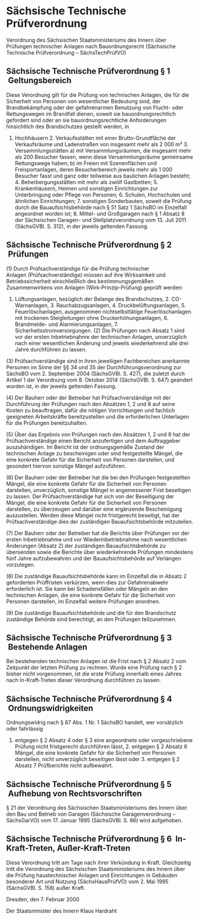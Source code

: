 # Sächsische Technische Prüfverordnung

Verordnung des Sächsischen Staatsministeriums des Innern über Prüfungen technischer Anlagen nach Bauordnungsrecht (Sächsische Technische Prüfverordnung – SächsTechPrüfVO)

## Sächsische Technische Prüfverordnung § 1  Geltungsbereich

Diese Verordnung gilt für die Prüfung von technischen Anlagen, die für die Sicherheit von Personen von wesentlicher Bedeutung sind, der Brandbekämpfung oder der gefahrenarmen Benutzung von Flucht- oder Rettungswegen im Brandfall dienen, soweit sie bauordnungsrechtlich gefordert sind oder an sie bauordnungsrechtliche Anforderungen hinsichtlich des Brandschutzes gestellt werden, in

1. Hochhäusern 2. Verkaufsstätten mit einer Brutto-Grundfläche der Verkaufsräume und Ladenstraßen von insgesamt mehr als 2 000 m² 3. Versammlungsstätten a) mit Versammlungsräumen, die insgesamt mehr als 200 Besucher fassen, wenn diese Versammlungsräume gemeinsame Rettungswege haben; b) im Freien mit Szenenflächen und Freisportanlagen, deren Besucherbereich jeweils mehr als 1 000 Besucher fasst und ganz oder teilweise aus baulichen Anlagen besteht; 4. Beherbergungsstätten mit mehr als zwölf Gastbetten; 5. Krankenhäusern, Heimen und sonstigen Einrichtungen zur Unterbringung oder Pflege von Personen; 6. Schulen, Hochschulen und ähnlichen Einrichtungen; 7. sonstigen Sonderbauten, soweit die Prüfung durch die Bauaufsichtsbehörde nach § 51 Satz 1 
              SächsBO im Einzelfall angeordnet worden ist; 8. Mittel- und Großgaragen nach § 1 Absatz 8 der 
              Sächsischen Garagen- und Stellplatzverordnung vom 13. Juli 2011 (SächsGVBl. S. 312), in der jeweils geltenden Fassung. 
## Sächsische Technische Prüfverordnung § 2  Prüfungen

(1) Durch Prüfsachverständige für die Prüfung technischer Anlagen (Prüfsachverständige) müssen auf ihre Wirksamkeit und Betriebssicherheit einschließlich des bestimmungsgemäßen Zusammenwirkens von Anlagen (Wirk-Prinzip-Prüfung) geprüft werden:

1. Lüftungsanlagen, bezüglich der Belange des Brandschutzes, 2. CO-Warnanlagen, 3. Rauchabzugsanlagen, 4. Druckbelüftungsanlagen, 5. Feuerlöschanlagen, ausgenommen nichtselbsttätige Feuerlöschanlagen mit trockenen Steigleitungen ohne Druckerhöhungsanlagen, 6. Brandmelde- und Alarmierungsanlagen, 7. Sicherheitsstromversorgungen. (2) Die Prüfungen nach Absatz 1 sind vor der ersten Inbetriebnahme der technischen Anlagen, unverzüglich nach einer wesentlichen Änderung und jeweils wiederkehrend alle drei Jahre durchführen zu lassen.

(3) Prüfsachverständige sind in ihren jeweiligen Fachbereichen anerkannte Personen im Sinne der 
            §§ 34 und 35 der 
            Durchführungsverordnung zur SächsBO vom 2. September 2004 (SächsGVBl. S. 427), die zuletzt durch Artikel 1 der Verordnung vom 8. Oktober 2014 (SächsGVBl. S. 647) geändert worden ist, in der jeweils geltenden Fassung.

(4) Der Bauherr oder der Betreiber hat Prüfsachverständige mit der Durchführung der Prüfungen nach den Absätzen 1, 2 und 8 auf seine Kosten zu beauftragen, dafür die nötigen Vorrichtungen und fachlich geeigneten Arbeitskräfte bereitzustellen und die erforderlichen Unterlagen für die Prüfungen bereitzuhalten.

(5) Über das Ergebnis von Prüfungen nach den Absätzen 1, 2 und 8 hat der Prüfsachverständige einen Bericht anzufertigen und dem Auftraggeber auszuhändigen. Im Bericht ist der ordnungsgemäße Zustand der technischen Anlage zu bescheinigen oder sind festgestellte Mängel, die eine konkrete Gefahr für die Sicherheit von Personen darstellen, und gesondert hiervon sonstige Mängel aufzuführen.

(6) Der Bauherr oder der Betreiber hat die bei den Prüfungen festgestellten Mängel, die eine konkrete Gefahr für die Sicherheit von Personen darstellen, unverzüglich, sonstige Mängel in angemessener Frist beseitigen zu lassen. Der Prüfsachverständige hat sich von der Beseitigung der Mängel, die eine konkrete Gefahr für die Sicherheit von Personen darstellen, zu überzeugen und darüber eine ergänzende Bescheinigung auszustellen. Werden diese Mängel nicht fristgerecht beseitigt, hat der Prüfsachverständige dies der zuständigen Bauaufsichtsbehörde mitzuteilen.

(7) Der Bauherr oder der Betreiber hat die Berichte über Prüfungen vor der ersten Inbetriebnahme und vor Wiederinbetriebnahme nach wesentlichen Änderungen (Absatz 2) der zuständigen Bauaufsichtsbehörde zu übersenden sowie die Berichte über wiederkehrende Prüfungen mindestens fünf Jahre aufzubewahren und der Bauaufsichtsbehörde auf Verlangen vorzulegen.

(8) Die zuständige Bauaufsichtsbehörde kann im Einzelfall die in Absatz 2 geforderten Prüffristen verkürzen, wenn dies zur Gefahrenabwehr erforderlich ist. Sie kann bei Schadensfällen oder Mängeln an den technischen Anlagen, die eine konkrete Gefahr für die Sicherheit von Personen darstellen, im Einzelfall weitere Prüfungen anordnen.

(9) Die zuständige Bauaufsichtsbehörde und die für den Brandschutz zuständige Behörde sind berechtigt, an den Prüfungen teilzunehmen.


## Sächsische Technische Prüfverordnung § 3  Bestehende Anlagen

Bei bestehenden technischen Anlagen ist die Frist nach § 2 Absatz 2 vom Zeitpunkt der letzten Prüfung zu rechnen. Wurde eine Prüfung nach § 2 bisher nicht vorgenommen, ist die erste Prüfung innerhalb eines Jahres nach In-Kraft-Treten dieser Verordnung durchführen zu lassen.


## Sächsische Technische Prüfverordnung § 4  Ordnungswidrigkeiten

Ordnungswidrig nach § 87 Abs. 1 Nr. 1 
            SächsBO handelt, wer vorsätzlich oder fahrlässig

1. entgegen § 2 Absatz 4 oder § 3 eine angeordnete oder vorgeschriebene Prüfung nicht fristgerecht durchführen lässt, 2. entgegen § 2 Absatz 6 Mängel, die eine konkrete Gefahr für die Sicherheit von Personen darstellen, nicht unverzüglich beseitigen lässt oder 3. entgegen § 2 Absatz 7 Prüfberichte nicht aufbewahrt. 
## Sächsische Technische Prüfverordnung § 5  Aufhebung von Rechtsvorschriften

§ 21 der Verordnung des Sächsischen Staatsministeriums des Innern über den Bau und Betrieb von Garagen (Sächsische Garagenverordnung – 
            SächsGarVO) vom 17. Januar 1995 (SächsGVBl. S. 86) wird aufgehoben.


## Sächsische Technische Prüfverordnung § 6  In-Kraft-Treten, Außer-Kraft-Treten

Diese Verordnung tritt am Tage nach ihrer Verkündung in Kraft. Gleichzeitig tritt die Verordnung des Sächsischen Staatsministeriums des Innern über die Prüfung haustechnischer Anlagen und Einrichtungen in Gebäuden besonderer Art und Nutzung (SächsHausPrüfVO) vom 2. Mai 1995 (SächsGVBl. S. 158) außer Kraft.

Dresden, den 7. Februar 2000

Der Staatsminister des Innern 
             Klaus Hardraht

